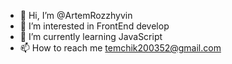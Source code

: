 - 👋 Hi, I’m @ArtemRozzhyvin
- 👀 I’m interested in FrontEnd develop
- 🌱 I’m currently learning JavaScript
- 📫 How to reach me temchik200352@gmail.com

<!---
ArtemRozzhyvin/ArtemRozzhyvin is a ✨ special ✨ repository because its `README.md` (this file) appears on your GitHub profile.
You can click the Preview link to take a look at your changes.
--->
